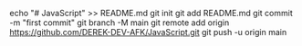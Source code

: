 echo "# JavaScript" >> README.md
git init
git add README.md
git commit -m "first commit"
git branch -M main
git remote add origin https://github.com/DEREK-DEV-AFK/JavaScript.git
git push -u origin main